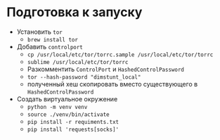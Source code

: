 # Подготовка к запуску
* Установить `tor`
    * `brew install tor`
* Добавить `controlport`
    * `cp /usr/local/etc/tor/torrc.sample /usr/local/etc/tor/torrc`
    * `sublime /usr/local/etc/tor/torrc`
    * Разкомментить `ControlPort` и `HashedControlPassword`
    * `tor --hash-password "dimstunt_local"`
    * полученный хеш скопировать вместо существующего в `HashedControlPassword`
* Создать виртуальное окружение
    * `python -m venv venv`
    * `source ./venv/bin/activate`
    * `pip install -r requiments.txt`
    * `pip install 'requests[socks]'`
